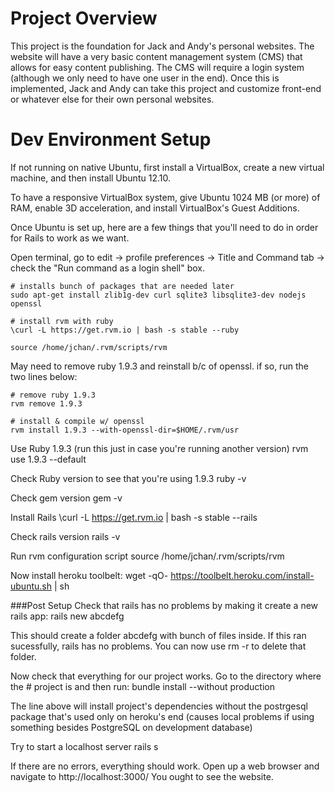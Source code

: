 Project Overview
====================

This project is the foundation for Jack and Andy's personal websites. The website will have a very basic content management system (CMS) that allows for easy content publishing. The CMS will require a login system (although we only need to have one user in the end). Once this is implemented, Jack and Andy can take this project and customize front-end or whatever else for their own personal websites.

Dev Environment Setup
====================

If not running on native Ubuntu, first install a VirtualBox, create a new virtual machine, and  then install Ubuntu 12.10. 

To have a responsive VirtualBox system, give Ubuntu 1024 MB (or more) of RAM, enable 3D acceleration, and install VirtualBox's Guest Additions.

Once Ubuntu is set up, here are a few things that you'll need to do in order for Rails to work as we want.

Open terminal, go to edit -> profile preferences -> Title and Command tab -> check the "Run command as a login shell" box.

	# installs bunch of packages that are needed later
	sudo apt-get install zlib1g-dev curl sqlite3 libsqlite3-dev nodejs openssl 
	
	# install rvm with ruby
	\curl -L https://get.rvm.io | bash -s stable --ruby 
	
	source /home/jchan/.rvm/scripts/rvm

May need to remove ruby 1.9.3 and reinstall b/c of openssl. if so, run the two lines below:

	# remove ruby 1.9.3
	rvm remove 1.9.3

	# install & compile w/ openssl
	rvm install 1.9.3 --with-openssl-dir=$HOME/.rvm/usr
	
Use Ruby 1.9.3 (run this just in case you're running another version)
	rvm use 1.9.3 --default

Check Ruby version to see that you're using 1.9.3
	ruby -v
	
Check gem version
	gem -v
	
Install Rails
	\curl -L https://get.rvm.io | bash -s stable --rails
	
Check rails version
	rails -v 
	
Run rvm configuration script
	source /home/jchan/.rvm/scripts/rvm

Now install heroku toolbelt:
	wget -qO- https://toolbelt.heroku.com/install-ubuntu.sh | sh 

###Post Setup
Check that rails has no problems by making it create a new rails app:
	rails new abcdefg

This should create a folder abcdefg with bunch of files inside. If this ran sucessfully, rails has no problems. You can now use rm -r to delete that folder.

Now check that everything for our project works. Go to the directory where the # project is and then run:
	bundle install --without production 

The line above will install project's dependencies without the postrgesql package that's used only on heroku's end (causes local problems if using something besides PostgreSQL on development database)

Try to start a localhost server
	rails s

If there are no errors, everything should work.
Open up a web browser and navigate to http://localhost:3000/
You ought to see the website.